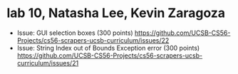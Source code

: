 # lab 10, Natasha Lee, Kevin Zaragoza

* Issue: GUI selection boxes (300 points) https://github.com/UCSB-CS56-Projects/cs56-scrapers-ucsb-curriculum/issues/22
* Issue: String Index out of Bounds Exception error (300 points) https://github.com/UCSB-CS56-Projects/cs56-scrapers-ucsb-curriculum/issues/21